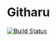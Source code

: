 Githaru
========================
[![Build Status](https://travis-ci.org/egugue/GitHaru.svg?branch=master)](https://travis-ci.org/egugue/GitHaru)
